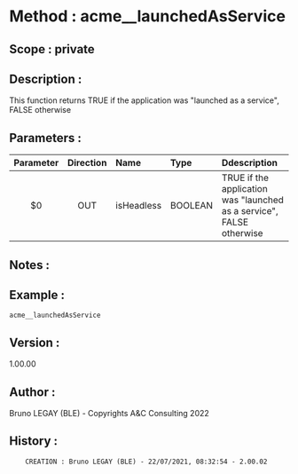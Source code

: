 ﻿# **Method :** acme__launchedAsService## **Scope :** private## **Description :** This function returns TRUE if the application was "launched as a service", FALSE otherwise## **Parameters :** | Parameter | Direction | Name | Type | Ddescription | |:----:|:----:|:----|:----|:----| | $0 | OUT | isHeadless | BOOLEAN | TRUE if the application was "launched as a service", FALSE otherwise | ## **Notes :** ## **Example :** ```acme__launchedAsService```## **Version :** 1.00.00## **Author :** Bruno LEGAY (BLE) - Copyrights A&C Consulting 2022## **History :**          CREATION : Bruno LEGAY (BLE) - 22/07/2021, 08:32:54 - 2.00.02